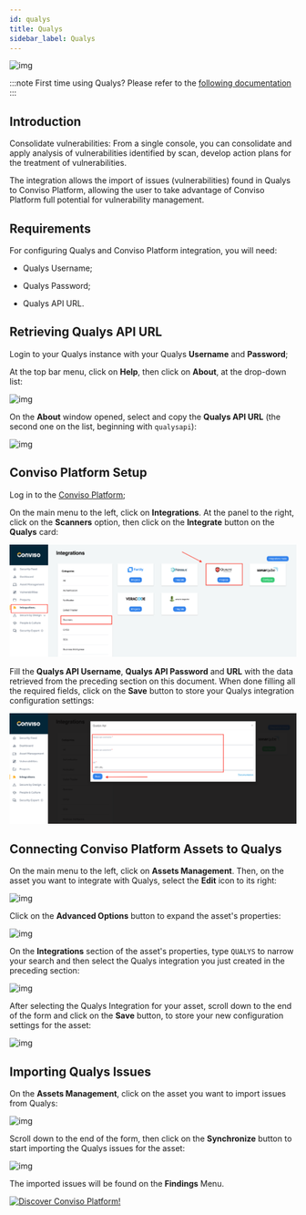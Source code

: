```yaml
---
id: qualys
title: Qualys
sidebar_label: Qualys
---
```


<div style={{textAlign: 'center'}}>

![img](../../../static/img/qualys.png)

</div>

:::note
First time using Qualys? Please refer to the [following documentation](https://www.qualys.com/documentation/)
:::

## Introduction

Consolidate vulnerabilities: From a single console, you can consolidate and apply analysis of vulnerabilities identified by scan, develop action plans for the treatment of vulnerabilities.

The integration allows the import of issues (vulnerabilities) found in Qualys to Conviso Platform, allowing the user to take advantage of Conviso Platform full potential for vulnerability management.

## Requirements

For configuring Qualys and Conviso Platform integration, you will need:

- Qualys Username;

- Qualys Password;

- Qualys API URL.

## Retrieving Qualys API URL

Login to your Qualys instance with your Qualys **Username** and **Password**;

At the top bar menu, click on **Help**, then click on **About**, at the drop-down list:

<div style={{textAlign: 'center'}}>

![img](../../../static/img/qualys-img1.png)

</div>

On the **About** window opened, select and copy the **Qualys API URL** (the second one on the list, beginning with ```qualysapi```): 

<div style={{textAlign: 'center'}}>

![img](../../../static/img/qualys-img2.png)

</div>

## Conviso Platform Setup

Log in to the [Conviso Platform](https://app.convisoappsec.com);

On the main menu to the left, click on **Integrations**. At the panel to the right, click on the **Scanners** option, then click on the **Integrate** button on the **Qualys** card:

<div style={{textAlign: 'center'}}>

![img](../../../static/img/qualys-img3.png)

</div>

Fill the **Qualys API Username**, **Qualys API Password** and **URL** with the data retrieved from the preceding section on this document. When done filling all the required fields, click on the **Save** button to store your Qualys integration configuration settings:

<div style={{textAlign: 'center'}}>

![img](../../../static/img/qualys-img4.png)

</div>

## Connecting Conviso Platform Assets to Qualys

On the main menu to the left, click on **Assets Management**. Then, on the asset you want to integrate with Qualys, select the **Edit** icon to its right: 

<div style={{textAlign: 'center'}}>

![img](../../../static/img/qualys-img5.png)

</div>

Click on the **Advanced Options** button to expand the asset's properties:

<div style={{textAlign: 'center'}}>

![img](../../../static/img/qualys-img6.png)

</div>

On the **Integrations** section of the asset's properties, type ```QUALYS``` to narrow your search and then select the Qualys integration you just created in the preceding section:

<div style={{textAlign: 'center'}}>

![img](../../../static/img/qualys-img7.png)

</div>

After selecting the Qualys Integration for your asset, scroll down to the end of the form and click on the **Save** button, to store your new configuration settings for the asset:

<div style={{textAlign: 'center'}}>

![img](../../../static/img/qualys-img8.png)

</div>

## Importing Qualys Issues

On the **Assets Management**, click on the asset you want to import issues from Qualys:

<div style={{textAlign: 'center'}}>

![img](../../../static/img/qualys-img9.png)

</div>

Scroll down to the end of the form, then click on the **Synchronize** button to start importing the Qualys issues for the asset:

<div style={{textAlign: 'center'}}>

![img](../../../static/img/qualys-img10.png)

</div>

The imported issues will be found on the **Findings** Menu.

[![Discover Conviso Platform!](https://no-cache.hubspot.com/cta/default/5613826/interactive-125788977029.png)](https://cta-service-cms2.hubspot.com/web-interactives/public/v1/track/redirect?encryptedPayload=AVxigLKtcWzoFbzpyImNNQsXC9S54LjJuklwM39zNd7hvSoR%2FVTX%2FXjNdqdcIIDaZwGiNwYii5hXwRR06puch8xINMyL3EXxTMuSG8Le9if9juV3u%2F%2BX%2FCKsCZN1tLpW39gGnNpiLedq%2BrrfmYxgh8G%2BTcRBEWaKasQ%3D&webInteractiveContentId=125788977029&portalId=5613826)